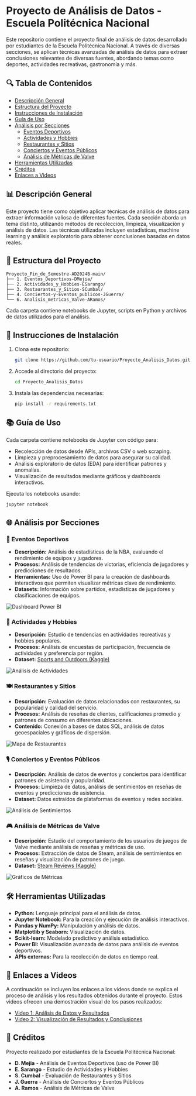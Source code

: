 
# Proyecto de Análisis de Datos - Escuela Politécnica Nacional

Este repositorio contiene el proyecto final de análisis de datos desarrollado por estudiantes de la Escuela Politécnica Nacional. A través de diversas secciones, se aplican técnicas avanzadas de análisis de datos para extraer conclusiones relevantes de diversas fuentes, abordando temas como deportes, actividades recreativas, gastronomía y más.

## 🔍 Tabla de Contenidos
- [Descripción General](#descripción-general)
- [Estructura del Proyecto](#estructura-del-proyecto)
- [Instrucciones de Instalación](#instrucciones-de-instalación)
- [Guía de Uso](#guía-de-uso)
- [Análisis por Secciones](#análisis-por-secciones)
  - [Eventos Deportivos](#eventos-deportivos)
  - [Actividades y Hobbies](#actividades-y-hobbies)
  - [Restaurantes y Sitios](#restaurantes-y-sitios)
  - [Conciertos y Eventos Públicos](#conciertos-y-eventos-públicos)
  - [Análisis de Métricas de Valve](#análisis-de-métricas-de-valve)
- [Herramientas Utilizadas](#herramientas-utilizadas)
- [Créditos](#créditos)
- [Enlaces a Videos](#enlaces-a-videos)

## 📊 Descripción General

Este proyecto tiene como objetivo aplicar técnicas de análisis de datos para extraer información valiosa de diferentes fuentes. Cada sección aborda un tema distinto, utilizando métodos de recolección, limpieza, visualización y análisis de datos. Las técnicas utilizadas incluyen estadísticas, machine learning y análisis exploratorio para obtener conclusiones basadas en datos reales.

## 📁 Estructura del Proyecto

```
Proyecto_Fin_de_Semestre-AD2024B-main/
├── 1. Eventos_Deportivos-DMejia/
├── 2. Actividades_y_Hobbies-ESarango/
├── 3. Restaurantes_y_Sitios-SCumbal/
├── 4. Conciertos-y-Eventos_publicos-JGuerra/
└── 6. Analisis_metricas_Valve-ARamos/
```

Cada carpeta contiene notebooks de Jupyter, scripts en Python y archivos de datos utilizados para el análisis.

## 🚀 Instrucciones de Instalación

1. Clona este repositorio:
   ```bash
   git clone https://github.com/tu-usuario/Proyecto_Analisis_Datos.git
   ```
2. Accede al directorio del proyecto:
   ```bash
   cd Proyecto_Analisis_Datos
   ```
3. Instala las dependencias necesarias:
   ```bash
   pip install -r requirements.txt
   ```

## 📚 Guía de Uso

Cada carpeta contiene notebooks de Jupyter con código para:
- Recolección de datos desde APIs, archivos CSV o web scraping.
- Limpieza y preprocesamiento de datos para asegurar su calidad.
- Análisis exploratorio de datos (EDA) para identificar patrones y anomalías.
- Visualización de resultados mediante gráficos y dashboards interactivos.

Ejecuta los notebooks usando:
```bash
jupyter notebook
```

## 🌐 Análisis por Secciones

### 🏀 Eventos Deportivos
- **Descripción:** Análisis de estadísticas de la NBA, evaluando el rendimiento de equipos y jugadores.
- **Procesos:** Análisis de tendencias de victorias, eficiencia de jugadores y predicciones de resultados.
- **Herramientas:** Uso de Power BI para la creación de dashboards interactivos que permiten visualizar métricas clave de rendimiento.
- **Datasets:** Información sobre partidos, estadísticas de jugadores y clasificaciones de equipos.

![Dashboard Power BI](https://raw.githubusercontent.com/tu-usuario/Proyecto_Analisis_Datos/img/eventos_deportivos_dashboard.png)

### 🌸 Actividades y Hobbies
- **Descripción:** Estudio de tendencias en actividades recreativas y hobbies populares.
- **Procesos:** Análisis de encuestas de participación, frecuencia de actividades y preferencia por región.
- **Dataset:** [Sports and Outdoors (Kaggle)](https://www.kaggle.com/datasets/)

![Análisis de Actividades](https://raw.githubusercontent.com/tu-usuario/Proyecto_Analisis_Datos/img/actividades_hobbies_analisis.png)

### 🍽️ Restaurantes y Sitios
- **Descripción:** Evaluación de datos relacionados con restaurantes, su popularidad y calidad del servicio.
- **Procesos:** Análisis de reseñas de clientes, calificaciones promedio y patrones de consumo en diferentes ubicaciones.
- **Contenido:** Conexión a bases de datos SQL, análisis de datos geoespaciales y gráficos de dispersión.

![Mapa de Restaurantes](https://raw.githubusercontent.com/tu-usuario/Proyecto_Analisis_Datos/img/restaurantes_map.png)

### 🎙️ Conciertos y Eventos Públicos
- **Descripción:** Análisis de datos de eventos y conciertos para identificar patrones de asistencia y popularidad.
- **Procesos:** Limpieza de datos, análisis de sentimientos en reseñas de eventos y predicciones de asistencia.
- **Dataset:** Datos extraídos de plataformas de eventos y redes sociales.

![Análisis de Sentimientos](https://raw.githubusercontent.com/tu-usuario/Proyecto_Analisis_Datos/img/conciertos_sentimientos.png)

### 🎮 Análisis de Métricas de Valve
- **Descripción:** Estudio del comportamiento de los usuarios de juegos de Valve mediante análisis de reseñas y métricas de uso.
- **Procesos:** Extracción de datos de Steam, análisis de sentimientos en reseñas y visualización de patrones de juego.
- **Dataset:** [Steam Reviews (Kaggle)](https://www.kaggle.com/datasets/andrewmvd/steam-reviews)

![Gráficos de Métricas](https://raw.githubusercontent.com/tu-usuario/Proyecto_Analisis_Datos/img/valve_metricas.png)

## 🛠️ Herramientas Utilizadas

- **Python:** Lenguaje principal para el análisis de datos.
- **Jupyter Notebook:** Para la creación y ejecución de análisis interactivos.
- **Pandas y NumPy:** Manipulación y análisis de datos.
- **Matplotlib y Seaborn:** Visualización de datos.
- **Scikit-learn:** Modelado predictivo y análisis estadístico.
- **Power BI:** Visualización avanzada de datos para análisis de eventos deportivos.
- **APIs externas:** Para la recolección de datos en tiempo real.

## 🎥 Enlaces a Videos

A continuación se incluyen los enlaces a los videos donde se explica el proceso de análisis y los resultados obtenidos durante el proyecto. Estos videos ofrecen una demostración visual de los pasos realizados:

- [Video 1: Análisis de Datos y Resultados](https://youtu.be/enlace1)
- [Video 2: Visualización de Resultados y Conclusiones](https://youtu.be/enlace2)

## 👥 Créditos

Proyecto realizado por estudiantes de la Escuela Politécnica Nacional:
- **D. Mejia** - Análisis de Eventos Deportivos (uso de Power BI)
- **E. Sarango** - Estudio de Actividades y Hobbies
- **S. Cumbal** - Evaluación de Restaurantes y Sitios
- **J. Guerra** - Análisis de Conciertos y Eventos Públicos
- **A. Ramos** - Análisis de Métricas de Valve
```
